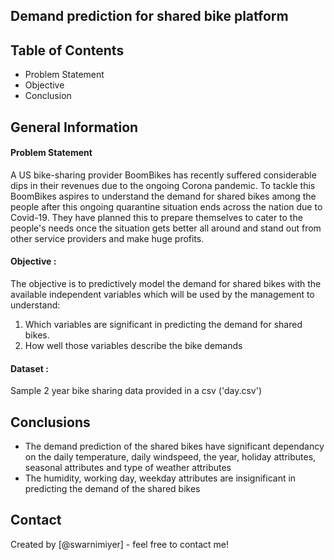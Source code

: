## Demand prediction for shared bike platform

## Table of Contents
* Problem Statement
* Objective
* Conclusion

## General Information

#### Problem Statement

A US bike-sharing provider BoomBikes has recently suffered considerable dips in their revenues due to the ongoing Corona pandemic. To tackle this BoomBikes aspires to understand the demand for shared bikes among the people after this ongoing quarantine situation ends across the nation due to Covid-19. They have planned this to prepare themselves to cater to the people's needs once the situation gets better all around and stand out from other service providers and make huge profits.

#### Objective : 
The objective is to predictively model the demand for shared bikes with the available independent variables which will be used by the management to understand:
1. Which variables are significant in predicting the demand for shared bikes.
2. How well those variables describe the bike demands 

#### Dataset :
Sample 2 year bike sharing data provided in a csv ('day.csv')

## Conclusions
- The demand prediction of the shared bikes have significant dependancy on the daily temperature, daily windspeed, the year, holiday attributes, seasonal attributes and type of weather attributes
- The humidity, working day, weekday attributes are insignificant in predicting the demand of the shared bikes

## Contact
Created by [@swarnimiyer] - feel free to contact me!
